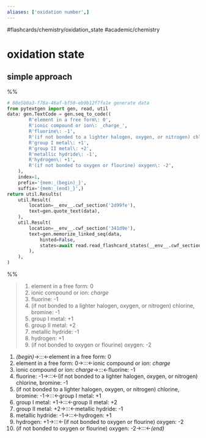 ```yaml
---
aliases: ['oxidation number',]
---
```


#flashcards/chemistry/oxidation_state #academic/chemistry

# oxidation state

## simple approach

%%
```Python
# 08e5b0a3-f78a-46af-bf50-eb9b12f7fa1e generate data
from pytextgen import gen, read, util
data: gen.TextCode = gen.seq_to_code((
		R'element in a free form\: 0',
		R'ionic compound or ion\: _charge_',
		R'fluorine\: -1',
		R'(if not bonded to a lighter halogen, oxygen, or nitrogen) chlorine, bromine\: -1',
		R'group I metal\: +1',
		R'group II metal\: +2',
		R'metallic hydride\: -1',
		R'hydrogen\: +1',
		R'(if not bonded to oxygen or flourine) oxygen\: -2',
	),
	index=1,
	prefix='{mem:_(begin)_}',
	suffix='{mem:_(end)_}',)
return util.Results(
	util.Result(
		location=__env__.cwf_section('2d99fe'),
		text=gen.quote_text(data),
	),
	util.Result(
		location=__env__.cwf_section('341d9e'),
		text=gen.memorize_linked_seq(data,
			hinted=False,
			states=await read.read_flashcard_states(__env__.cwf_section('341d9e')),
		),
	),
)
```
%%

<!--08e5b0a3-f78a-46af-bf50-eb9b12f7fa1e generate section="2d99fe"--><!-- The following content is generated at 2022-11-05T00:25:01.101869+08:00. Any edits will be overridden! -->

> 1. element in a free form: 0
> 2. ionic compound or ion: _charge_
> 3. fluorine: -1
> 4. (if not bonded to a lighter halogen, oxygen, or nitrogen) chlorine, bromine: -1
> 5. group I metal: +1
> 6. group II metal: +2
> 7. metallic hydride: -1
> 8. hydrogen: +1
> 9. (if not bonded to oxygen or flourine) oxygen: -2

<!--/08e5b0a3-f78a-46af-bf50-eb9b12f7fa1e-->

<!--08e5b0a3-f78a-46af-bf50-eb9b12f7fa1e generate section="341d9e"--><!-- The following content is generated at 2022-11-05T00:25:01.108868+08:00. Any edits will be overridden! -->

1. _(begin)_→:::←element in a free form: 0 <!--SR:!2023-05-14,133,290!2024-03-22,395,330-->
2. element in a free form: 0→:::←ionic compound or ion: _charge_ <!--SR:!2023-03-16,86,250!2023-06-12,154,290-->
3. ionic compound or ion: _charge_→:::←fluorine: -1 <!--SR:!2023-04-23,106,250!2023-03-20,98,270-->
4. fluorine: -1→:::←(if not bonded to a lighter halogen, oxygen, or nitrogen) chlorine, bromine: -1 <!--SR:!2023-03-12,72,230!2023-10-01,208,250-->
5. (if not bonded to a lighter halogen, oxygen, or nitrogen) chlorine, bromine: -1→:::←group I metal: +1 <!--SR:!2023-06-15,149,270!2023-04-23,97,230-->
6. group I metal: +1→:::←group II metal: +2 <!--SR:!2023-12-31,322,310!2023-07-31,205,310-->
7. group II metal: +2→:::←metallic hydride: -1 <!--SR:!2023-10-02,216,270!2023-04-04,103,270-->
8. metallic hydride: -1→:::←hydrogen: +1 <!--SR:!2023-06-21,160,290!2023-05-12,141,290-->
9. hydrogen: +1→:::←(if not bonded to oxygen or flourine) oxygen: -2 <!--SR:!2023-10-06,211,250!2023-03-11,84,250-->
10. (if not bonded to oxygen or flourine) oxygen: -2→:::←_(end)_ <!--SR:!2024-03-23,396,330!2023-04-05,40,230-->

<!--/08e5b0a3-f78a-46af-bf50-eb9b12f7fa1e-->
